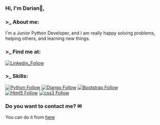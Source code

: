 ### Hi, I'm Darian👋,

### >_  About me:

I'm a Junior Python Developer, and I am really happy solving problems, helping others, and learning new things.

### >_ Find me at:
[![Linkedin_Follow](https://img.shields.io/badge/LinkedIn-0077B5?style=for-the-badge&logo=linkedin&logoColor=white&labelColor=101010)](https://www.linkedin.com/in/darian-yane/)

### >_ Skills:
[![Python Follow](https://img.shields.io/badge/Python-F7DF1E?style=for-the-badge&logo=python&logoColor=white&labelColor=101010)](#)
[![Django Follow](https://img.shields.io/badge/Django-006D12?style=for-the-badge&logo=django&logoColor=white&labelColor=101010)](#)
[![Bootstrap Follow](https://img.shields.io/badge/Bootstrap-563D7C?style=for-the-badge&logo=bootstrap&logoColor=white&labelColor=101010)](#)
</br>
[![Html5 Follow](https://img.shields.io/badge/HTML5-E34F26?style=for-the-badge&logo=html5&logoColor=white&labelColor=101010)](#)
[![css3 Follow](https://img.shields.io/badge/CSS3-1572B6?style=for-the-badge&logo=css3&logoColor=white&labelColor=101010)](#)
</br>

### Do you want to contact me?  ✉
You can do it from [here](https://www.darianyane.com/#Contact) 

<!--
**DarianYane/DarianYane** is a ✨ _special_ ✨ repository because its `README.md` (this file) appears on your GitHub profile.

Here are some ideas to get you started:

- 🔭 I’m currently working on ...
- 🌱 I’m currently learning ...
- 👯 I’m looking to collaborate on ...
- 🤔 I’m looking for help with ...
- 💬 Ask me about ...
- 📫 How to reach me: ...
- 😄 Pronouns: ...
- ⚡ Fun fact: ...


Ejemplo:

https://www.youtube.com/watch?v=Rw887TSEQz0 (acá hay varios ejemplos e ideas interesantes) VER el minuto 7:44

(puedo poner un gif animado si quiero, es bastante llamativo. Puede ser un gif animado de github)

Actualmenbte trabajando en.... Soy un desarrollador y creador de ...., un proyecto personal dedicado a ....
Mis lenguajes de programacion principales son....

Puedes seguirme en los siguientes sitios/redes/plataformas donde constantemente publico nuevo contenido:
(poner mis redes (con los links) y algun emoji en cada una) No olvidarme el linkedin, youtube, twitter, instagram, o lo que sea (mi portfolio)

![image](https://user-images.githubusercontent.com/103910872/193481129-7c73765a-e4c5-496f-b747-7fa931b5a56d.png)



-->
